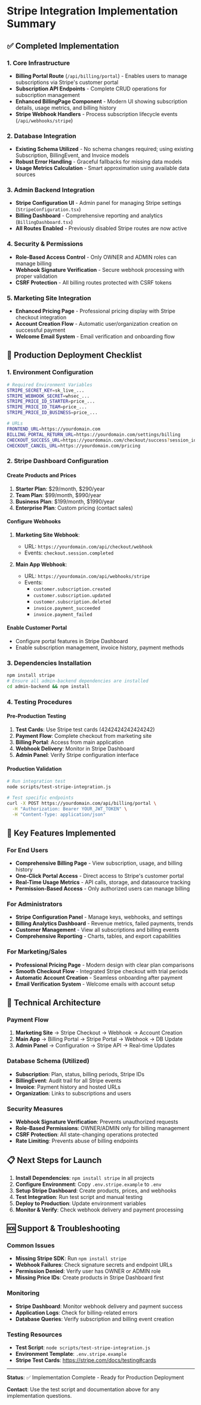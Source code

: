 # Stripe Integration Implementation Summary

## ✅ Completed Implementation

### 1. Core Infrastructure
- **Billing Portal Route** (`/api/billing/portal`) - Enables users to manage subscriptions via Stripe's customer portal
- **Subscription API Endpoints** - Complete CRUD operations for subscription management
- **Enhanced BillingPage Component** - Modern UI showing subscription details, usage metrics, and billing history
- **Stripe Webhook Handlers** - Process subscription lifecycle events (`/api/webhooks/stripe`)

### 2. Database Integration
- **Existing Schema Utilized** - No schema changes required; using existing Subscription, BillingEvent, and Invoice models
- **Robust Error Handling** - Graceful fallbacks for missing data models
- **Usage Metrics Calculation** - Smart approximation using available data sources

### 3. Admin Backend Integration
- **Stripe Configuration UI** - Admin panel for managing Stripe settings (`StripeConfiguration.tsx`)
- **Billing Dashboard** - Comprehensive reporting and analytics (`BillingDashboard.tsx`)
- **All Routes Enabled** - Previously disabled Stripe routes are now active

### 4. Security & Permissions
- **Role-Based Access Control** - Only OWNER and ADMIN roles can manage billing
- **Webhook Signature Verification** - Secure webhook processing with proper validation
- **CSRF Protection** - All billing routes protected with CSRF tokens

### 5. Marketing Site Integration
- **Enhanced Pricing Page** - Professional pricing display with Stripe checkout integration
- **Account Creation Flow** - Automatic user/organization creation on successful payment
- **Welcome Email System** - Email verification and onboarding flow

## 🚀 Production Deployment Checklist

### 1. Environment Configuration
```bash
# Required Environment Variables
STRIPE_SECRET_KEY=sk_live_...
STRIPE_WEBHOOK_SECRET=whsec_...
STRIPE_PRICE_ID_STARTER=price_...
STRIPE_PRICE_ID_TEAM=price_...
STRIPE_PRICE_ID_BUSINESS=price_...

# URLs
FRONTEND_URL=https://yourdomain.com
BILLING_PORTAL_RETURN_URL=https://yourdomain.com/settings/billing
CHECKOUT_SUCCESS_URL=https://yourdomain.com/checkout/success?session_id={CHECKOUT_SESSION_ID}
CHECKOUT_CANCEL_URL=https://yourdomain.com/pricing
```

### 2. Stripe Dashboard Configuration

#### Create Products and Prices
1. **Starter Plan**: $29/month, $290/year
2. **Team Plan**: $99/month, $990/year
3. **Business Plan**: $199/month, $1990/year
4. **Enterprise Plan**: Custom pricing (contact sales)

#### Configure Webhooks
1. **Marketing Site Webhook**:
   - URL: `https://yourdomain.com/api/checkout/webhook`
   - Events: `checkout.session.completed`

2. **Main App Webhook**:
   - URL: `https://yourdomain.com/api/webhooks/stripe`
   - Events:
     - `customer.subscription.created`
     - `customer.subscription.updated`
     - `customer.subscription.deleted`
     - `invoice.payment_succeeded`
     - `invoice.payment_failed`

#### Enable Customer Portal
- Configure portal features in Stripe Dashboard
- Enable subscription management, invoice history, payment methods

### 3. Dependencies Installation
```bash
npm install stripe
# Ensure all admin-backend dependencies are installed
cd admin-backend && npm install
```

### 4. Testing Procedures

#### Pre-Production Testing
1. **Test Cards**: Use Stripe test cards (4242424242424242)
2. **Payment Flow**: Complete checkout from marketing site
3. **Billing Portal**: Access from main application
4. **Webhook Delivery**: Monitor in Stripe Dashboard
5. **Admin Panel**: Verify Stripe configuration interface

#### Production Validation
```bash
# Run integration test
node scripts/test-stripe-integration.js

# Test specific endpoints
curl -X POST https://yourdomain.com/api/billing/portal \
  -H "Authorization: Bearer YOUR_JWT_TOKEN" \
  -H "Content-Type: application/json"
```

## 🎯 Key Features Implemented

### For End Users
- **Comprehensive Billing Page** - View subscription, usage, and billing history
- **One-Click Portal Access** - Direct access to Stripe's customer portal
- **Real-Time Usage Metrics** - API calls, storage, and datasource tracking
- **Permission-Based Access** - Only authorized users can manage billing

### For Administrators
- **Stripe Configuration Panel** - Manage keys, webhooks, and settings
- **Billing Analytics Dashboard** - Revenue metrics, failed payments, trends
- **Customer Management** - View all subscriptions and billing events
- **Comprehensive Reporting** - Charts, tables, and export capabilities

### For Marketing/Sales
- **Professional Pricing Page** - Modern design with clear plan comparisons
- **Smooth Checkout Flow** - Integrated Stripe checkout with trial periods
- **Automatic Account Creation** - Seamless onboarding after payment
- **Email Verification System** - Welcome emails with account setup

## 🔧 Technical Architecture

### Payment Flow
1. **Marketing Site** → Stripe Checkout → Webhook → Account Creation
2. **Main App** → Billing Portal → Stripe Portal → Webhook → DB Update
3. **Admin Panel** → Configuration → Stripe API → Real-time Updates

### Database Schema (Utilized)
- **Subscription**: Plan, status, billing periods, Stripe IDs
- **BillingEvent**: Audit trail for all Stripe events
- **Invoice**: Payment history and hosted URLs
- **Organization**: Links to subscriptions and users

### Security Measures
- **Webhook Signature Verification**: Prevents unauthorized requests
- **Role-Based Permissions**: OWNER/ADMIN only for billing management
- **CSRF Protection**: All state-changing operations protected
- **Rate Limiting**: Prevents abuse of billing endpoints

## 📋 Next Steps for Launch

1. **Install Dependencies**: `npm install stripe` in all projects
2. **Configure Environment**: Copy `.env.stripe.example` to `.env`
3. **Setup Stripe Dashboard**: Create products, prices, and webhooks
4. **Test Integration**: Run test script and manual testing
5. **Deploy to Production**: Update environment variables
6. **Monitor & Verify**: Check webhook delivery and payment processing

## 🆘 Support & Troubleshooting

### Common Issues
- **Missing Stripe SDK**: Run `npm install stripe`
- **Webhook Failures**: Check signature secrets and endpoint URLs
- **Permission Denied**: Verify user has OWNER or ADMIN role
- **Missing Price IDs**: Create products in Stripe Dashboard first

### Monitoring
- **Stripe Dashboard**: Monitor webhook delivery and payment success
- **Application Logs**: Check for billing-related errors
- **Database Queries**: Verify subscription and billing event creation

### Testing Resources
- **Test Script**: `node scripts/test-stripe-integration.js`
- **Environment Template**: `.env.stripe.example`
- **Stripe Test Cards**: https://stripe.com/docs/testing#cards

---

**Status**: ✅ Implementation Complete - Ready for Production Deployment

**Contact**: Use the test script and documentation above for any implementation questions.